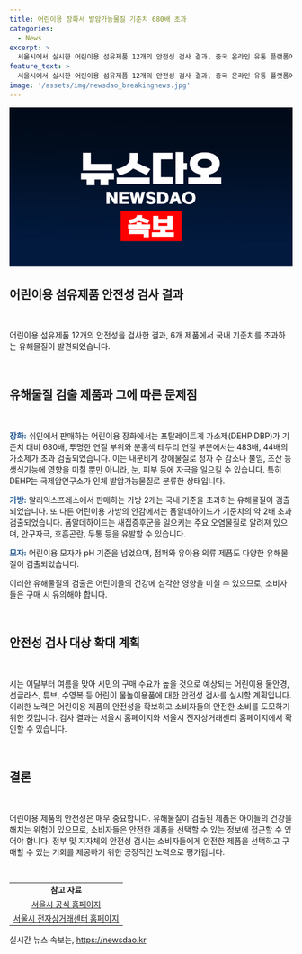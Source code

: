 ```yaml
---
title: 어린이용 장화서 발암가능물질 기준치 680배 초과
categories:
  - News
excerpt: >
  서울시에서 실시한 어린이용 섬유제품 12개의 안전성 검사 결과, 중국 온라인 유통 플랫폼에서 구입한 어린이용 장화 6개가 기준치를 초과하는 발암가능물질을 검출했다. 또한 어린이용 가방, 모자, 점퍼 등에서도 유해물질이 발견되었는데, 이는 내분비계 장애, 알러지성 접촉성 피부염, 새집증후군 등을 유발할 수 있다고 시는 지적했다. 또한 여름을 맞아 높아질 어린이용 물놀이용품에 대한 안전성 검사도 실시될 예정이며, 결과는 서울시 홈페이지와 서울시전자상거래센터 홈페이지에서 확인 가능하다.
feature_text: >
  서울시에서 실시한 어린이용 섬유제품 12개의 안전성 검사 결과, 중국 온라인 유통 플랫폼에서 구입한 어린이용 장화 6개가 기준치를 초과하는 발암가능물질을 검출했다. 또한 어린이용 가방, 모자, 점퍼 등에서도 유해물질이 발견되었는데, 이는 내분비계 장애, 알러지성 접촉성 피부염, 새집증후군 등을 유발할 수 있다고 시는 지적했다. 또한 여름을 맞아 높아질 어린이용 물놀이용품에 대한 안전성 검사도 실시될 예정이며, 결과는 서울시 홈페이지와 서울시전자상거래센터 홈페이지에서 확인 가능하다.
image: '/assets/img/newsdao_breakingnews.jpg'
---
```


<p><img src="/assets/img/newsdao_breakingnews.jpg" alt="flaretime 속보" /></p>

<h2 data-ke-size="size26">어린이용 섬유제품 안전성 검사 결과</h2>

<p data-ke-size="size16">&nbsp;</p>

<p>어린이용 섬유제품 12개의 안전성을 검사한 결과, 6개 제품에서 국내 기준치를 초과하는 유해물질이 발견되었습니다.</p>

<p data-ke-size="size16">&nbsp;</p>

<h2 data-ke-size="size24">유해물질 검출 제품과 그에 따른 문제점</h2>

<p data-ke-size="size16">&nbsp;</p>

<p><b><span style="color: #1a5490;">장화:</span></b> 쉬인에서 판매하는 어린이용 장화에서는 프탈레이트계 가소제(DEHP·DBP)가 기준치 대비 680배, 투명한 연질 부위와 분홍색 테두리 연질 부분에서는 483배, 44배의 가소제가 초과 검출되었습니다. 이는 내분비계 장애물질로 정자 수 감소나 불임, 조산 등 생식기능에 영향을 미칠 뿐만 아니라, 눈, 피부 등에 자극을 일으킬 수 있습니다. 특히 DEHP는 국제암연구소가 인체 발암가능물질로 분류한 상태입니다.</p>

<p><b><span style="color: #1a5490;">가방:</span></b> 알리익스프레스에서 판매하는 가방 2개는 국내 기준을 초과하는 유해물질이 검출되었습니다. 또 다른 어린이용 가방의 안감에서는 폼알데하이드가 기준치의 약 2배 초과 검출되었습니다. 폼알데하이드는 새집증후군을 일으키는 주요 오염물질로 알려져 있으며, 안구자극, 호흡곤란, 두통 등을 유발할 수 있습니다.</p>

<p><b><span style="color: #1a5490;">모자:</span></b> 어린이용 모자가 pH 기준을 넘었으며, 점퍼와 유아용 의류 제품도 다양한 유해물질이 검출되었습니다.</p>

<p>이러한 유해물질의 검출은 어린이들의 건강에 심각한 영향을 미칠 수 있으므로, 소비자들은 구매 시 유의해야 합니다.</p>

<p data-ke-size="size16">&nbsp;</p>

<h2 data-ke-size="size24">안전성 검사 대상 확대 계획</h2>

<p data-ke-size="size16">&nbsp;</p>

<p>시는 이달부터 여름을 맞아 시민의 구매 수요가 높을 것으로 예상되는 어린이용 물안경, 선글라스, 튜브, 수영복 등 어린이 물놀이용품에 대한 안전성 검사를 실시할 계획입니다. 이러한 노력은 어린이용 제품의 안전성을 확보하고 소비자들의 안전한 소비를 도모하기 위한 것입니다. 검사 결과는 서울시 홈페이지와 서울시 전자상거래센터 홈페이지에서 확인할 수 있습니다.</p>

<p data-ke-size="size16">&nbsp;</p>

<h2 data-ke-size="size24">결론</h2>

<p data-ke-size="size16">&nbsp;</p>

<p>어린이용 제품의 안전성은 매우 중요합니다. 유해물질이 검출된 제품은 아이들의 건강을 해치는 위험이 있으므로, 소비자들은 안전한 제품을 선택할 수 있는 정보에 접근할 수 있어야 합니다. 정부 및 지자체의 안전성 검사는 소비자들에게 안전한 제품을 선택하고 구매할 수 있는 기회를 제공하기 위한 긍정적인 노력으로 평가됩니다.</p>

<p data-ke-size="size16">&nbsp;</p>

<table>
<tbody>
<tr>
<td style="text-align: center; height: 17px;"><b>참고 자료</b></td>
</tr>
<tr>
<td style="text-align: center; height: 17px;"><a href="https://www.seoul.go.kr/coronaV/coronaStatus.do" target="_blank">서울시 공식 홈페이지</a></td>
</tr>
<tr>
<td style="text-align: center; height: 17px;"><a href="https://www.shoppingnow.seoul.kr/index.es" target="_blank">서울시 전자상거래센터 홈페이지</a></td>
</tr>
</tbody>
</table>
실시간 뉴스 속보는, <a href="https://newsdao.kr" rel="dofollow">https://newsdao.kr</a>


